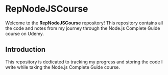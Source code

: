# RepNodeJSCourse

Welcome to the **RepNodeJSCourse** repository! This repository contains all the code and notes from my journey through the Node.js Complete Guide course on Udemy.

## Introduction

This repository is dedicated to tracking my progress and storing the code I write while taking the Node.js Complete Guide course.
